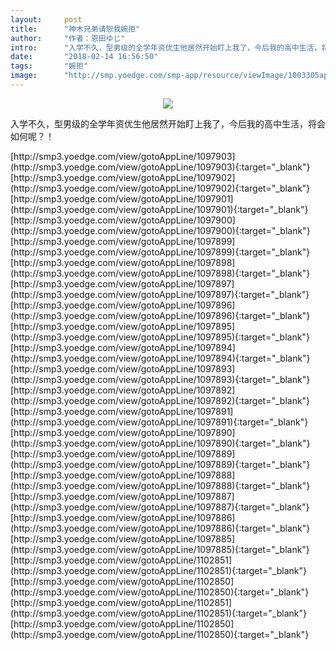 ```yaml
---
layout:     post
title:      "神木兄弟请恕我婉拒"
author:     "作者：恩田ゆじ"
intro:      "入学不久，型男级的全学年资优生他居然开始盯上我了，今后我的高中生活，将会如何呢？！"
date:       "2018-02-14 16:56:50"
tags:       "婉拒"
image:      "http://smp.yoedge.com/smp-app/resource/viewImage/1003305appline.png"
---
```

<div style="text-align: center">
<p><img src="http://smp.yoedge.com/smp-app/resource/viewImage/1003305appline.png"/></p>
</div>
<p class="post-meta">
<span>入学不久，型男级的全学年资优生他居然开始盯上我了，今后我的高中生活，将会如何呢？！</span>
</p>
[http://smp3.yoedge.com/view/gotoAppLine/1097903](http://smp3.yoedge.com/view/gotoAppLine/1097903){:target="_blank"}
[http://smp3.yoedge.com/view/gotoAppLine/1097902](http://smp3.yoedge.com/view/gotoAppLine/1097902){:target="_blank"}
[http://smp3.yoedge.com/view/gotoAppLine/1097901](http://smp3.yoedge.com/view/gotoAppLine/1097901){:target="_blank"}
[http://smp3.yoedge.com/view/gotoAppLine/1097900](http://smp3.yoedge.com/view/gotoAppLine/1097900){:target="_blank"}
[http://smp3.yoedge.com/view/gotoAppLine/1097899](http://smp3.yoedge.com/view/gotoAppLine/1097899){:target="_blank"}
[http://smp3.yoedge.com/view/gotoAppLine/1097898](http://smp3.yoedge.com/view/gotoAppLine/1097898){:target="_blank"}
[http://smp3.yoedge.com/view/gotoAppLine/1097897](http://smp3.yoedge.com/view/gotoAppLine/1097897){:target="_blank"}
[http://smp3.yoedge.com/view/gotoAppLine/1097896](http://smp3.yoedge.com/view/gotoAppLine/1097896){:target="_blank"}
[http://smp3.yoedge.com/view/gotoAppLine/1097895](http://smp3.yoedge.com/view/gotoAppLine/1097895){:target="_blank"}
[http://smp3.yoedge.com/view/gotoAppLine/1097894](http://smp3.yoedge.com/view/gotoAppLine/1097894){:target="_blank"}
[http://smp3.yoedge.com/view/gotoAppLine/1097893](http://smp3.yoedge.com/view/gotoAppLine/1097893){:target="_blank"}
[http://smp3.yoedge.com/view/gotoAppLine/1097892](http://smp3.yoedge.com/view/gotoAppLine/1097892){:target="_blank"}
[http://smp3.yoedge.com/view/gotoAppLine/1097891](http://smp3.yoedge.com/view/gotoAppLine/1097891){:target="_blank"}
[http://smp3.yoedge.com/view/gotoAppLine/1097890](http://smp3.yoedge.com/view/gotoAppLine/1097890){:target="_blank"}
[http://smp3.yoedge.com/view/gotoAppLine/1097889](http://smp3.yoedge.com/view/gotoAppLine/1097889){:target="_blank"}
[http://smp3.yoedge.com/view/gotoAppLine/1097888](http://smp3.yoedge.com/view/gotoAppLine/1097888){:target="_blank"}
[http://smp3.yoedge.com/view/gotoAppLine/1097887](http://smp3.yoedge.com/view/gotoAppLine/1097887){:target="_blank"}
[http://smp3.yoedge.com/view/gotoAppLine/1097886](http://smp3.yoedge.com/view/gotoAppLine/1097886){:target="_blank"}
[http://smp3.yoedge.com/view/gotoAppLine/1097885](http://smp3.yoedge.com/view/gotoAppLine/1097885){:target="_blank"}
[http://smp3.yoedge.com/view/gotoAppLine/1102851](http://smp3.yoedge.com/view/gotoAppLine/1102851){:target="_blank"}
[http://smp3.yoedge.com/view/gotoAppLine/1102850](http://smp3.yoedge.com/view/gotoAppLine/1102850){:target="_blank"}
[http://smp3.yoedge.com/view/gotoAppLine/1102851](http://smp3.yoedge.com/view/gotoAppLine/1102851){:target="_blank"}
[http://smp3.yoedge.com/view/gotoAppLine/1102850](http://smp3.yoedge.com/view/gotoAppLine/1102850){:target="_blank"}


